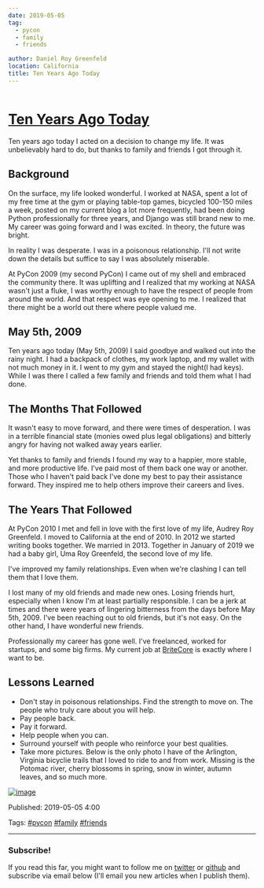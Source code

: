 ```yaml
---
date: 2019-05-05
tag:
  - pycon
  - family
  - friends

author: Daniel Roy Greenfeld
location: California
title: Ten Years Ago Today
---
```


<div class="twelve wide column">
  <h1 class="ui block header">
    <a href="/ten-years-ago-today">Ten Years Ago Today</a>
  </h1>
  <p>
    Ten years ago today I acted on a decision to change my life. It was
    unbelievably hard to do, but thanks to family and friends I got through it.
  </p>

  ## Background

  <p>
    On the surface, my life looked wonderful. I worked at NASA, spent a lot of
    my free time at the gym or playing table-top games, bicycled 100-150 miles a
    week, posted on my current blog a lot more frequently, had been doing Python
    professionally for three years, and Django was still brand new to me. My
    career was going forward and I was excited. In theory, the future was
    bright.
  </p>
  <p>
    In reality I was desperate. I was in a poisonous relationship. I'll not
    write down the details but suffice to say I was absolutely miserable.
  </p>
  <p>
    At PyCon 2009 (my second PyCon) I came out of my shell and embraced the
    community there. It was uplifting and I realized that my working at NASA
    wasn't just a fluke, I was worthy enough to have the respect of people from
    around the world. And that respect was eye opening to me. I realized that
    there might be a world out there where people valued me.
  </p>

  ## May 5th, 2009

  <p>
    Ten years ago today (May 5th, 2009) I said goodbye and walked out into the
    rainy night. I had a backpack of clothes, my work laptop, and my wallet with
    not much money in it. I went to my gym and stayed the night(I had keys).
    While I was there I called a few family and friends and told them what I had
    done.
  </p>

  ## The Months That Followed

  <p>
    It wasn't easy to move forward, and there were times of desperation. I was
    in a terrible financial state (monies owed plus legal obligations) and
    bitterly angry for having not walked away years earlier.
  </p>
  <p>
    Yet thanks to family and friends I found my way to a happier, more stable,
    and more productive life. I've paid most of them back one way or another.
    Those who I haven't paid back I've done my best to pay their assistance
    forward. They inspired me to help others improve their careers and lives.
  </p>

  ## The Years That Followed

  <p>
    At PyCon 2010 I met and fell in love with the first love of my life, Audrey
    Roy Greenfeld. I moved to California at the end of 2010. In 2012 we started
    writing books together. We married in 2013. Together in January of 2019 we
    had a baby girl, Uma Roy Greenfeld, the second love of my life.
  </p>
  <p>
    I've improved my family relationships. Even when we're clashing I can tell
    them that I love them.
  </p>
  <p>
    I lost many of my old friends and made new ones. Losing friends hurt,
    especially when I know I'm at least partially responsible. I can be a jerk
    at times and there were years of lingering bitterness from the days before
    May 5th, 2009. I've been reaching out to old friends, but it's not easy. On
    the other hand, I have wonderful new friends.
  </p>
  <p>
    Professionally my career has gone well. I've freelanced, worked for
    startups, and some big firms. My current job at
    <a href="http://britecore.com" target="_blank">BriteCore</a> is exactly
    where I want to be.
  </p>

  ## Lessons Learned

  <ul>
    <li>
      Don't stay in poisonous relationships. Find the strength to move on. The
      people who truly care about you will help.
    </li>
    <li>Pay people back.</li>
    <li>Pay it forward.</li>
    <li>Help people when you can.</li>
    <li>Surround yourself with people who reinforce your best qualities.</li>
    <li>
      Take more pictures. Below is the only photo I have of the Arlington,
      Virginia bicyclie trails that I loved to ride to and from work. Missing is
      the Potomac river, cherry blossoms in spring, snow in winter, autumn
      leaves, and so much more.
    </li>
  </ul>
  <p>
    <a href="https://parks.arlingtonva.us/off-street-trails/" target="_blank"
      ><img alt="image" src="https://pydanny.com/static/arlington-trail.jpg"
    /></a>
  </p>
  <p>Published: 2019-05-05 4:00</p>
  Tags:
  <a href="/tag/pycon"> #pycon</a>
  <a href="/tag/family"> #family</a>
  <a href="/tag/friends"> #friends</a>
  <hr />
  <h3 class="ui header">Subscribe!</h3>
  <p>
    If you read this far, you might want to follow me on
    <a href="https://twitter.com/pydanny">twitter</a> or
    <a href="https://github.com/pydanny">github</a> and subscribe via email
    below (I'll email you new articles when I publish them).
  </p>
   
</div>
